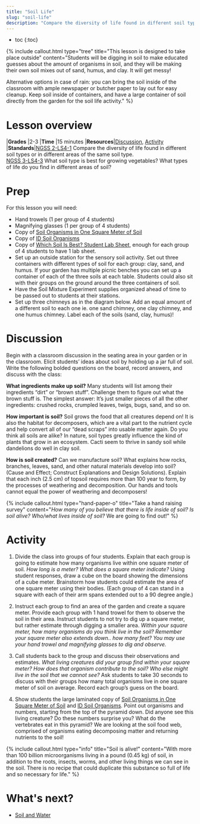 ```yaml
---
title: "Soil Life"
slug: "soil-life"
description: "Compare the diversity of life found in different soil types or in different areas of the same soil type"
---
```


* toc
{:toc}

{%
include callout.html
type="tree"
title="This lesson is designed to take place outside"
content="Students will be digging in soil to make educated guesses about the amount of organisms in soil, and they will be making their own soil mixes out of sand, humus, and clay. It will get messy!

Alternative options in case of rain: you can bring the soil inside of the classroom with ample newspaper or butcher paper to lay out for easy cleanup. Keep soil inside of containers, and have a large container of soil directly from the garden for the soil life activity."
%}

# Lesson overview

|**Grades**   |2-3
|**Time**     |15 minutes
|**Resources**|[Discussion](#discussion), [Activity](#activity)
|**Standards**|[NGSS 2-LS4-1](https://www.nextgenscience.org/pe/2-ls4-1-biological-evolution-unity-and-diversity) Compare the diversity of life found in different soil types or in different areas of the same soil type.<br>[NGSS 3-LS4-3](https://www.nextgenscience.org/pe/3-ls4-3-biological-evolution-unity-and-diversity) What soil type is best for growing vegetables? What types of life do you find in different areas of soil?

# Prep

For this lesson you will need:

- Hand trowels (1 per group of 4 students)
- Magnifying glasses (1 per group of 4 students)
- Copy of [Soil Organisms in One Square Meter of Soil](https://drive.google.com/file/d/0B3I7UqacGp3udXNRdGlmS0EtWUU/view?usp=sharing)
- Copy of [ID Soil Organisms](https://drive.google.com/file/d/0B3I7UqacGp3uX2JTX2VULXFrMDg/view?usp=sharing)
- Copy of [Which Soil Is Best? Student Lab Sheet](https://docs.google.com/document/d/1U62uB7jfvdO9paHWnNGAcE6KDDF1R85feQHTMgFMaP0/edit?usp=sharing), enough for each group of 4 students to have 1 lab sheet.
- Set up an outside station for the sensory soil activity. Set out three containers with different types of soil for each group: clay, sand, and humus. If your garden has multiple picnic benches you can set up a container of each of the three soils at each table. Students could also sit with their groups on the ground around the three containers of soil.
- Have the Soil Mixture Experiment supplies organized ahead of time to be passed out to students at their stations.
- Set up three chimneys as in the diagram below. Add an equal amount of a different soil to each one ie. one sand chimney, one clay chimney, and one humus chimney. Label each of the soils (sand, clay, humus)!

# Discussion

Begin with a classroom discussion in the seating area in your garden or in the classroom. Elicit students’ ideas about soil by holding up a jar full of soil.
Write the following bolded questions on the board, record answers, and discuss with the class:

**What ingredients make up soil?** Many students will list among their ingredients “dirt” or “brown stuff”. Challenge them to figure out what the brown stuff is. The simplest answer: It’s just smaller pieces of all the other ingredients: crushed rocks, crumpled leaves, twigs, bugs, sand, and so on.

**How important is soil?** Soil grows the food that all creatures depend on! It is also the habitat for decomposers, which are a vital part to the nutrient cycle and help convert all of our “dead scraps” into usable matter again.
Do you think all soils are alike?  In nature, soil types greatly influence the kind of plants that grow in an ecosystem. Cacti seem to thrive in sandy soil while dandelions do well in clay soil.

**How is soil created?** Can we manufacture soil? What explains how rocks, branches, leaves, sand, and other natural materials develop into soil? (Cause and Effect; Construct Explanations and Design Solutions). Explain that each inch (2.5 cm) of topsoil requires more than 100 year to form, by the processes of weathering and decomposition. Our hands and tools cannot equal the power of weathering and decomposers!

{%
include callout.html
type="hand-paper-o"
title="Take a hand raising survey"
content="*How many of you believe that there is life inside of soil? Is soil alive? Who/what lives inside of soil?* We are going to find out!"
%}

# Activity

1. Divide the class into groups of four students. Explain that each group is going to estimate how many organisms live within one square meter of soil. *How long is a meter? What does a square meter indicate?* Using student responses, draw a cube on the board showing the dimensions of a cube meter. Brainstorm how students could estimate the area of one square meter using their bodies. (Each group of 4 can stand in a square with each of their arm spans extended out to a 90 degree angle.)

2. Instruct each group to find an area of the garden and create a square meter. Provide each group with 1 hand trowel for them to observe the soil in their area. Instruct students to not try to dig up a square meter, but rather estimate through digging a smaller area. *Within your square meter, how many organisms do you think live in the soil? Remember your square meter also extends down.. how many feet? You may use your hand trowel and magnifying glasses to dig and observe.*

3. Call students back to the group and discuss their observations and estimates. *What living creatures did your group find within your square meter? How does that organism contribute to the soil? Who else might live in the soil that we cannot see?* Ask students to take 30 seconds to discuss with their groups how many total organisms live in one square meter of soil on average. Record each group’s guess on the board.

4. Show students the large laminated copy of [Soil Organisms in One Square Meter of Soil](https://drive.google.com/file/d/0B3I7UqacGp3udXNRdGlmS0EtWUU/view?usp=sharing) and [ID Soil Organisms](https://drive.google.com/file/d/0B3I7UqacGp3uX2JTX2VULXFrMDg/view?usp=sharing). Point out organisms and numbers, starting from the top of the pyramid down. Did anyone see this living creature? Do these numbers surprise you? What do the vertebrates eat in this pyramid? We are looking at the soil food web, comprised of organisms eating decomposing matter and returning nutrients to the soil!

{%
include callout.html
type="info"
title="Soil is alive!"
content="With more than 100 billion microorganisms living in a pound (0.45 kg) of soil, in addition to the roots, insects, worms, and other living things we can see in the soil. There is no recipe that could duplicate this substance so full of life and so necessary for life."
%}

# What's next?

* [Soil and Water](../is-soil-alive/soil-and-water.md)
